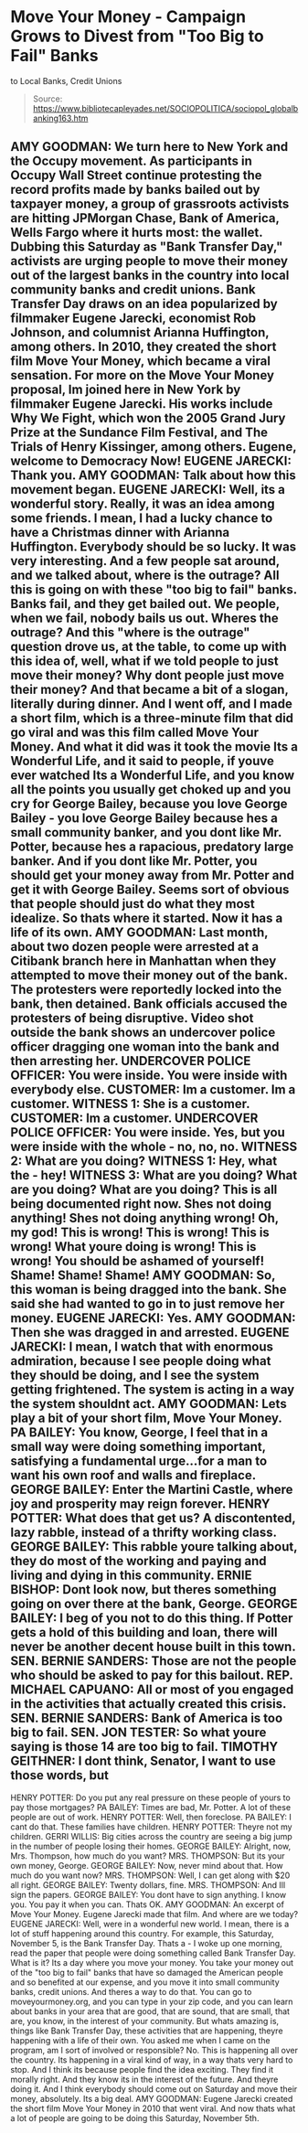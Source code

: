 # Move Your Money - Campaign Grows to Divest from "Too Big to Fail" Banks 
to Local Banks, Credit Unions

> Source: https://www.bibliotecapleyades.net/SOCIOPOLITICA/sociopol_globalbanking163.htm

AMY GOODMAN: We turn here to New York and
the Occupy movement.
As participants in Occupy Wall Street continue
protesting the record profits made by banks bailed out by taxpayer
money, a group of grassroots activists are hitting JPMorgan Chase, Bank
of America, Wells Fargo where it hurts most: the wallet. Dubbing this
Saturday as "Bank Transfer Day," activists are urging people to move
their money out of the largest banks in the country into local community
banks and credit unions.
Bank Transfer Day draws on an idea popularized by filmmaker Eugene
Jarecki, economist Rob Johnson, and columnist Arianna Huffington, among
others. In 2010, they created the short film Move Your Money, which
became a viral sensation.
For more on the Move Your Money proposal, Im joined here in New York by
filmmaker Eugene Jarecki. His works include Why We Fight, which won the
2005 Grand Jury Prize at the Sundance Film Festival, and The Trials of
Henry Kissinger, among others.
Eugene, welcome to Democracy Now!
EUGENE JARECKI: Thank you.
AMY GOODMAN: Talk about how this movement began.
EUGENE JARECKI: Well, its a wonderful story. Really, it was an idea
among some friends.
I mean, I had a lucky chance to have a Christmas
dinner with Arianna Huffington. Everybody should be so lucky. It was
very interesting. And a few people sat around, and we talked about,
where is the outrage? All this is going on with these "too big to fail"
banks.
Banks fail, and they get bailed out. We people, when we fail,
nobody bails us out.
Wheres the outrage? And this "where is the
outrage" question drove us, at the table, to come up with this idea of,
well, what if we told people to just move their money? Why dont people
just move their money? And that became a bit of a slogan, literally
during dinner.
And I went off, and I made a short film, which is a three-minute film
that did go viral and was this film called Move Your Money.
And what it
did was it took the movie Its a Wonderful Life, and it said to people,
if youve ever watched Its a Wonderful Life, and you know all the
points you usually get choked up and you cry for George Bailey, because
you love George Bailey - you love George Bailey because hes a small
community banker, and you dont like Mr. Potter, because hes a
rapacious, predatory large banker.
And if you dont like Mr. Potter, you
should get your money away from Mr. Potter and get it with George
Bailey. Seems sort of obvious that people should just do what they most
idealize. So thats where it started. Now it has a life of its own.
AMY GOODMAN: Last month, about two dozen people were arrested at a
Citibank branch here in Manhattan when they attempted to move their
money out of the bank.
The protesters were reportedly locked into the
bank, then detained. Bank officials accused the protesters of being
disruptive.
Video shot outside the bank shows an undercover police
officer dragging one woman into the bank and then arresting her.
UNDERCOVER POLICE OFFICER: You were inside. You were inside with
everybody else.
CUSTOMER: Im a customer. Im a customer.
WITNESS 1: She is a customer.
CUSTOMER: Im a customer.
UNDERCOVER POLICE OFFICER: You were inside. Yes, but you were inside
with the whole - no, no, no.
WITNESS 2: What are you doing?
WITNESS 1: Hey, what the - hey!
WITNESS 3: What are you doing? What are you doing? What are you doing?
This is all being documented right now. Shes not doing anything! Shes
not doing anything wrong! Oh, my god! This is wrong! This is wrong! This
is wrong! What youre doing is wrong! This is wrong! You should be
ashamed of yourself! Shame! Shame! Shame!
AMY GOODMAN: So, this woman is being dragged into the bank. She said she
had wanted to go in to just remove her money.
EUGENE JARECKI: Yes.
AMY GOODMAN: Then she was dragged in and arrested.
EUGENE JARECKI: I mean, I watch that with enormous admiration, because I
see people doing what they should be doing, and I see the system getting
frightened. The system is acting in a way the system shouldnt act.
AMY GOODMAN: Lets play a bit of your short film, Move Your Money.
PA BAILEY: You know, George, I feel that in a small way were doing
something important, satisfying a fundamental urge...for a man to want
his own roof and walls and fireplace.
GEORGE BAILEY: Enter the Martini Castle, where joy and prosperity may
reign forever.
HENRY POTTER: What does that get us? A discontented, lazy rabble,
instead of a thrifty working class.
GEORGE BAILEY: This rabble youre talking about, they do most of the
working and paying and living and dying in this community.
ERNIE BISHOP: Dont look now, but theres something going on over there
at the bank, George.
GEORGE BAILEY: I beg of you not to do this thing. If Potter gets a hold
of this building and loan, there will never be another decent house
built in this town.
SEN. BERNIE SANDERS: Those are not the people who should be asked to pay
for this bailout.
REP. MICHAEL CAPUANO: All or most of you engaged in the activities that
actually created this crisis.
SEN. BERNIE SANDERS: Bank of America is too big to fail.
SEN. JON TESTER: So what youre saying is those 14 are too big to fail.
TIMOTHY GEITHNER: I dont think, Senator, I want to use those words, but
-
HENRY POTTER: Do you put any real pressure on these people of yours to
pay those mortgages?
PA BAILEY: Times are bad, Mr. Potter. A lot of these people are out of
work.
HENRY POTTER: Well, then foreclose.
PA BAILEY: I cant do that. These families have children.
HENRY POTTER: Theyre not my children.
GERRI WILLIS: Big cities across the country are seeing a big jump in the
number of people losing their homes.
GEORGE BAILEY: Alright, now, Mrs. Thompson, how much do you want?
MRS. THOMPSON: But its your own money, George.
GEORGE BAILEY: Now, never mind about that. How much do you want now?
MRS. THOMPSON: Well, I can get along with $20 all right.
GEORGE BAILEY: Twenty dollars, fine.
MRS. THOMPSON: And Ill sign the papers.
GEORGE BAILEY: You dont have to sign anything. I know you. You pay it
when you can. Thats OK.
AMY GOODMAN: An excerpt of Move Your Money. Eugene Jarecki made that
film. And where are we today?
EUGENE JARECKI: Well, were in a wonderful new world. I mean, there is a
lot of stuff happening around this country.
For example, this Saturday,
November 5, is the Bank Transfer Day. Thats a - I woke up one morning,
read the paper that people were doing something called Bank Transfer
Day.
What is it? Its a day where you move your money. You take your
money out of the "too big to fail" banks that have so damaged the
American people and so benefited at our expense, and you move it into
small community banks, credit unions.
And theres a way to do that. You can go to
moveyourmoney.org, and you
can type in your zip code, and you can learn about banks in your area
that are good, that are sound, that are small, that are, you know, in
the interest of your community.
But whats amazing is, things like Bank Transfer Day, these activities
that are happening, theyre happening with a life of their own.
You
asked me when I came on the program, am I sort of involved or
responsible? No. This is happening all over the country. Its happening
in a viral kind of way, in a way thats very hard to stop. And I think
its because people find the idea exciting. They find it morally right.
And they know its in the interest of the future. And theyre doing it.
And I think everybody should come out on Saturday and move their money,
absolutely. Its a big deal.
AMY GOODMAN: Eugene Jarecki created the short film Move Your Money in
2010 that went viral. And now thats what a lot of people are going to
be doing this Saturday, November 5th.
